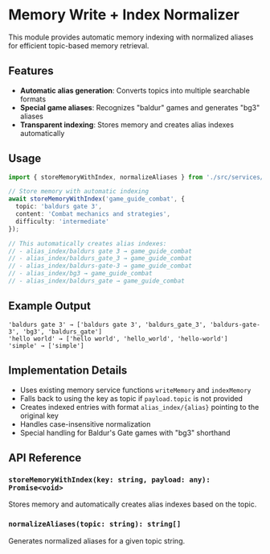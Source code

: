 # Memory Write + Index Normalizer

This module provides automatic memory indexing with normalized aliases for efficient topic-based memory retrieval.

## Features

- **Automatic alias generation**: Converts topics into multiple searchable formats
- **Special game aliases**: Recognizes "baldur" games and generates "bg3" aliases
- **Transparent indexing**: Stores memory and creates alias indexes automatically

## Usage

```typescript
import { storeMemoryWithIndex, normalizeAliases } from './src/services/memory-normalizer';

// Store memory with automatic indexing
await storeMemoryWithIndex('game_guide_combat', {
  topic: 'baldurs gate 3',
  content: 'Combat mechanics and strategies',
  difficulty: 'intermediate'
});

// This automatically creates alias indexes:
// - alias_index/baldurs gate 3 → game_guide_combat
// - alias_index/baldurs_gate_3 → game_guide_combat  
// - alias_index/baldurs-gate-3 → game_guide_combat
// - alias_index/bg3 → game_guide_combat
// - alias_index/baldurs_gate → game_guide_combat
```

## Example Output

```
'baldurs gate 3' → ['baldurs gate 3', 'baldurs_gate_3', 'baldurs-gate-3', 'bg3', 'baldurs_gate']
'hello world' → ['hello world', 'hello_world', 'hello-world']
'simple' → ['simple']
```

## Implementation Details

- Uses existing memory service functions `writeMemory` and `indexMemory`
- Falls back to using the key as topic if `payload.topic` is not provided
- Creates indexed entries with format `alias_index/{alias}` pointing to the original key
- Handles case-insensitive normalization
- Special handling for Baldur's Gate games with "bg3" shorthand

## API Reference

### `storeMemoryWithIndex(key: string, payload: any): Promise<void>`
Stores memory and automatically creates alias indexes based on the topic.

### `normalizeAliases(topic: string): string[]`
Generates normalized aliases for a given topic string.